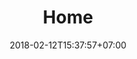 ---
title: 'Home'
date: 2018-02-12T15:37:57+07:00
heroHeading: 'Spa & Light - Specialty weight loss spa for healthy life'
heroSubHeading: 'We take pride in making you beautiful'
heroBackground: 'images/medspa.png'
---